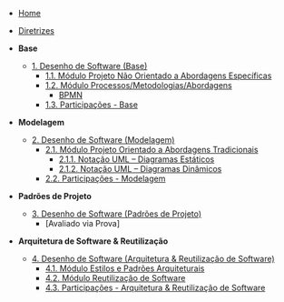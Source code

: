 <!-- docs/_sidebar.md -->

- [Home](./README.md)
- [Diretrizes](./Diretrizes/Diretrizes.md)

- **Base**
  - [1. Desenho de Software (Base)](./Base/1.Base.md)
    - [1.1. Módulo Projeto Não Orientado a Abordagens Específicas](./Base/1.1.AbordagemNaoEspecifica.md)
    - [1.2. Módulo Processos/Metodologias/Abordagens](./Base/1.2.ProcessosMetodologiasAbordagens.md)
      - [BPMN](Base/BPMN.md)
    - [1.3. Participações - Base](./Base/1.3.ParticipacoesBase.md)

- **Modelagem**
  - [2. Desenho de Software (Modelagem)](./Modelagem/2.Modelagem.md)
    - [2.1. Módulo Projeto Orientado a Abordagens Tradicionais](./Modelagem/2.1.ModelagemTradicional.md)
      - [2.1.1. Notação UML – Diagramas Estáticos](./Modelagem/2.1.1.UMLEstaticos.md)
      - [2.1.2. Notação UML – Diagramas Dinâmicos](./Modelagem/2.1.2.UMLDinamicos.md)
    - [2.2. Participações - Modelagem](./Modelagem/2.2.ParticipacoesModelagem.md)

- **Padrões de Projeto**
  - [3. Desenho de Software (Padrões de Projeto)](./PadroesDeProjeto/3.PadroesDeProjeto.md)
    - [Avaliado via Prova]

- **Arquitetura de Software & Reutilização**
  - [4. Desenho de Software (Arquitetura & Reutilização de Software)](./ArquiteturaReutilizacao/4.ArquiteturaReutilizacao.md)
    - [4.1. Módulo Estilos e Padrões Arquiteturais](./ArquiteturaReutilizacao/4.1.PadroesArquiteturais.md)
    - [4.2. Módulo Reutilização de Software](./ArquiteturaReutilizacao/4.2.ReutilizacaoDeSoftware.md)
    - [4.3. Participações - Arquitetura & Reutilização de Software](./ArquiteturaReutilizacao/4.3.ParticipacoesArqReutilizacao.md)

